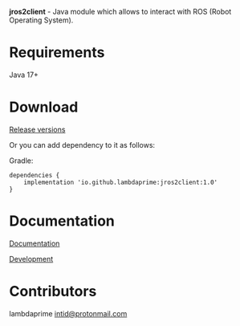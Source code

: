 **jros2client** - Java module which allows to interact with ROS (Robot Operating System).

# Requirements

Java 17+

# Download

[Release versions](https://github.com/lambdaprime/jros2client/releases)

Or you can add dependency to it as follows:

Gradle:

```
dependencies {
    implementation 'io.github.lambdaprime:jros2client:1.0'
}
```

# Documentation

[Documentation](http://portal2.atwebpages.com/jrosclient)

[Development](DEVELOPMENT.md)

# Contributors

lambdaprime <intid@protonmail.com>
